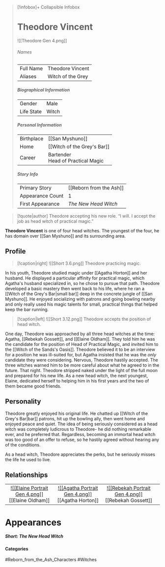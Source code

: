 > [!infobox]+ Collapsible Infobox
> # Theodore Vincent
> ![[Theodore Gen 4.png]] 
> ###### Names 
> |  |  | 
> | ---- | ---- | 
> | Full Name | Theodore Vincent | 
> | Aliases | Witch of the Grey | 
>
> ##### Biographical Information
> |  |  | 
> | ---- | ---- | 
> | Gender | Male | 
> | Life State | Witch |
> 
> ##### Personal Information
> |  |  | 
> | ---- | ---- | 
> | Birthplace |[[San Myshuno]]| 
> | Home |[[Witch of the Grey's Bar]]| 
> | Career | Bartender<br>Head of Practical Magic | 
> 
> ##### Story Info
> |  |  | 
> | ---- | ---- | 
> | Primary Story | [[Reborn from the Ash]] | 
> | Appearance Count | 1 | 
> | First Appearance | *The New Head Witch*

> [!quote|author] Theodore accepting his new role.
> “I will. I accept the job as head witch of practical magic.”

**Theodore Vincent** is one of four head witches. The youngest of the four, he has domain over [[San Myshuno]] and its surrounding area.

## Profile
> [!caption|right]
> ![[Short 3.6.png]] 
> Theodore practicing magic.

In his youth, Theodore studied magic under [[Agatha Horton]] and her husband. He displayed a particular affinity for practical magic, which Agatha's husband specialized in, so he chose to pursue that path. Theodore developed a basic mastery then went back to his life, where he ran a [[Witch of the Grey's Bar|small bar]] deep in the concrete jungle of [[San Myshuno]]. He enjoyed socializing with patrons and going bowling nearby and only really used his magic talents for small, practical things that helped keep the bar running.

> [!caption|left]
> ![[Short 3.12.png]] 
> Theodore accepts the position of head witch.

One day, Theodore was approached by all three head witches at the time: Agatha, [[Rebekah Gossett]], and [[Elaine Oldham]]. They told him he was the candidate for the position of Head of Practical Magic, and invited him to the [[Witch of the Sands's Oasis]]. Theodore believed it to be an interview for a position he was ill-suited for, but Agatha insisted that he was the *only* candidate they were considering. Nervous, Theodore hastily accepted. The three witches warned him to be more careful about what he agreed to in the future. That night. Theodore stripped naked under the light of the full moon and prepared for his new life. As a new head witch, the next youngest, Elaine, dedicated herself to helping him in his first years and the two of them became good friends.

## Personality
Theodore greatly enjoyed his original life. He chatted up [[Witch of the Grey's Bar|bar]] patrons, hit up the bowling ally, then went home and enjoyed peace and quiet. The idea of being seriously considered as a head witch was completely ludicrous to Theodore- he did nothing remarkable ever, and he preferred that. Regardless, becoming an immortal head witch was too good of an offer to refuse, so he hastily agreed without hearing any of the conditions.

As a head witch, Theodore appreciates the perks, but he seriously misses the life he used to live.

## Relationships
| | | | | 
| ------------------------------------------------------------- | -------------------------------------------- | ------------------------------------------ | --------------------------------------------- |
| <center>[![[Elaine Portrait Gen 4.png]]](<Elaine Oldham>)<br>[[Elaine Oldham]]|<center>[![[Agatha Portrait Gen 4.png]]](<Agatha Horton>)<br>[[Agatha Horton]]|<center>[![[Rebekah Portrait Gen 4.png]]](<Rebekah Gossett>)<br>[[Rebekah Gossett]]|

# Appearances
##### Short: The New Head Witch

#### Categories
#Reborn_from_the_Ash_Characters #Witches 